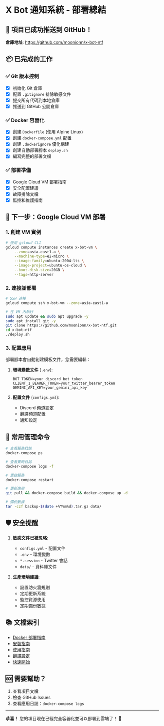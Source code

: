 # X Bot 通知系統 - 部署總結

## 🎉 項目已成功推送到 GitHub！

**倉庫地址**: https://github.com/moonionn/x-bot-ntf

## 📦 已完成的工作

### ✅ Git 版本控制

- [x] 初始化 Git 倉庫
- [x] 配置 `.gitignore` 排除敏感文件
- [x] 提交所有代碼到本地倉庫
- [x] 推送到 GitHub 公開倉庫

### ✅ Docker 容器化

- [x] 創建 `Dockerfile` (使用 Alpine Linux)
- [x] 創建 `docker-compose.yml` 配置
- [x] 創建 `.dockerignore` 優化構建
- [x] 創建自動部署腳本 `deploy.sh`
- [x] 編寫完整的部署文檔

### ✅ 部署準備

- [x] Google Cloud VM 部署指南
- [x] 安全配置建議
- [x] 故障排除文檔
- [x] 監控和維護指南

## 🚀 下一步：Google Cloud VM 部署

### 1. 創建 VM 實例

```bash
# 使用 gcloud CLI
gcloud compute instances create x-bot-vm \
    --zone=asia-east1-a \
    --machine-type=e2-micro \
    --image-family=ubuntu-2004-lts \
    --image-project=ubuntu-os-cloud \
    --boot-disk-size=20GB \
    --tags=http-server
```

### 2. 連接並部署

```bash
# SSH 連接
gcloud compute ssh x-bot-vm --zone=asia-east1-a

# 在 VM 內執行
sudo apt update && sudo apt upgrade -y
sudo apt install git -y
git clone https://github.com/moonionn/x-bot-ntf.git
cd x-bot-ntf
./deploy.sh
```

### 3. 配置應用

部署腳本會自動創建模板文件，您需要編輯：

1. **環境變數文件** (`.env`):

   ```env
   BOT_TOKEN=your_discord_bot_token
   CLIENT_1_BEARER_TOKEN=your_twitter_bearer_token
   GEMINI_API_KEY=your_gemini_api_key
   ```

2. **配置文件** (`configs.yml`):
   - Discord 頻道設定
   - 翻譯頻道配置
   - 通知設定

## 🔧 常用管理命令

```bash
# 查看服務狀態
docker-compose ps

# 查看實時日誌
docker-compose logs -f

# 重啟服務
docker-compose restart

# 更新應用
git pull && docker-compose build && docker-compose up -d

# 備份數據
tar -czf backup-$(date +%Y%m%d).tar.gz data/
```

## 🛡️ 安全提醒

1. **敏感文件已被忽略**:

   - `configs.yml` - 配置文件
   - `.env` - 環境變數
   - `*.session` - Twitter 會話
   - `data/` - 資料庫文件

2. **生產環境建議**:
   - 設置防火牆規則
   - 定期更新系統
   - 監控資源使用
   - 定期備份數據

## 📚 文檔索引

- [Docker 部署指南](DOCKER_DEPLOYMENT.md)
- [安裝指南](INSTALLATION_GUIDE.md)
- [使用指南](USAGE_GUIDE.md)
- [翻譯設定](TRANSLATION_SETUP.md)
- [快速開始](QUICK_START.md)

## 🆘 需要幫助？

1. 查看項目文檔
2. 檢查 GitHub Issues
3. 查看應用日誌：`docker-compose logs`

---

**恭喜！** 您的項目現在已經完全容器化並可以部署到雲端了！ 🎊
